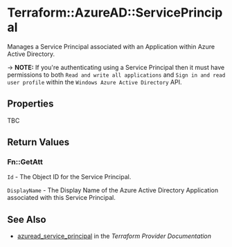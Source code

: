 # Terraform::AzureAD::ServicePrincipal

Manages a Service Principal associated with an Application within Azure Active Directory.

-> **NOTE:** If you're authenticating using a Service Principal then it must have permissions to both `Read and write all applications` and `Sign in and read user profile` within the `Windows Azure Active Directory` API.

## Properties

TBC

## Return Values

### Fn::GetAtt

`Id` - The Object ID for the Service Principal.

`DisplayName` - The Display Name of the Azure Active Directory Application associated with this Service Principal.

## See Also

* [azuread_service_principal](https://www.terraform.io/docs/providers/azuread/r/service_principal.html) in the _Terraform Provider Documentation_